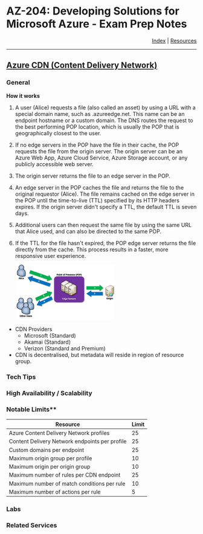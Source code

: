 # AZ-204: Developing Solutions for Microsoft Azure - Exam Prep Notes

<div style="text-align: right"> <a href="..\README.MD">Index</a> | <a href="..\RESOURCES.MD">Resources</a> </div>

----
[Azure CDN (Content Delivery Network)](https://docs.microsoft.com/en-us/azure/cdn/cdn-overview)
------------------------------------
### General

**How it works**
1. A user (Alice) requests a file (also called an asset) by using a URL with a special domain name, such as <endpoint name>.azureedge.net. This name can be an endpoint hostname or a custom domain. The DNS routes the request to the best performing POP location, which is usually the POP that is geographically closest to the user.

2. If no edge servers in the POP have the file in their cache, the POP requests the file from the origin server. The origin server can be an Azure Web App, Azure Cloud Service, Azure Storage account, or any publicly accessible web server.

3. The origin server returns the file to an edge server in the POP.

4. An edge server in the POP caches the file and returns the file to the original requestor (Alice). The file remains cached on the edge server in the POP until the time-to-live (TTL) specified by its HTTP headers expires. If the origin server didn't specify a TTL, the default TTL is seven days.

5. Additional users can then request the same file by using the same URL that Alice used, and can also be directed to the same POP.

6. If the TTL for the file hasn't expired, the POP edge server returns the file directly from the cache. This process results in a faster, more responsive user experience.
   
     <img src="assets/cdn-overview.png" width=55%></img>

  * CDN Providers
    * Microsoft (Standard)
    * Akamai (Standard)
    * Verizon (Standard and Premium)
  * CDN is decentralised, but metadata will reside in region of resource group.



### Tech Tips

### High Availability / Scalability

### Notable Limits**

|Resource|Limit|
|---|---|
|Azure Content Delivery Network profiles		|25|
|Content Delivery Network endpoints per profile	|25|
|Custom domains per endpoint					|25|
|Maximum origin group per profile				|10|
|Maximum origin per origin group				|10|
|Maximum number of rules per CDN endpoint		|25|
|Maximum number of match conditions per rule	|10|
|Maximum number of actions per rule				|5 |



### Labs

### Related Services
